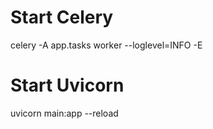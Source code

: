 


# Start Celery
celery -A app.tasks worker --loglevel=INFO -E

# Start Uvicorn
uvicorn main:app --reload